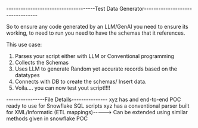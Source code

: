 -------------------------------------Test Data Generator---------------------------------


So to ensure any code generated by an LLM/GenAI you need to ensure its working, to need to run you need to have the schemas that it references.

This use case:
1. Parses your script either with LLM or Conventional programming
2. Collects the Schemas
3. Uses LLM to generate Random yet accurate records based on the datatypes
4. Connects with DB to create the schemas/ Insert data.
5. Voila.... you can now test yout script!!!!

----------------File Details---------------
xyz has and end-to-end POC ready to use for Snowflake SQL scripts
xyz has a conventional parser built for XML/Informatic (ETL mappings)-----> Can be extended using similar methods given in snowflake POC
